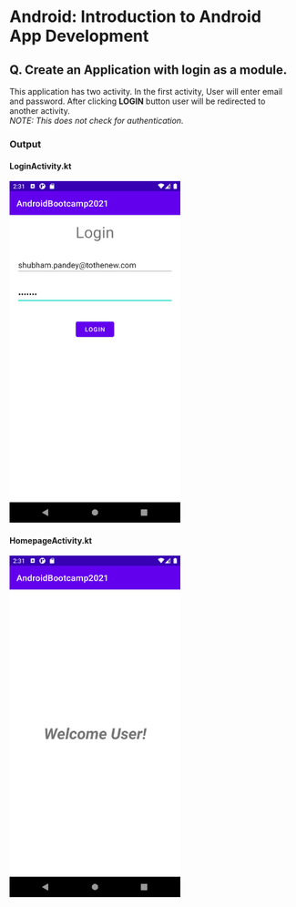 # Android: Introduction to Android App Development

## Q. Create an Application with login as a module.
This application has two activity. In the first activity, User will enter email and password. After clicking **LOGIN** button user will be redirected to another activity.
<br>
*NOTE: This does not check for authentication.*

### Output

#### LoginActivity.kt
<img src="output1.png" alt="LoginActivity.kt" width="300" height="600" />

#### HomepageActivity.kt
<img src="output2.png" alt="HomepageActivity.kt" width="300" height="600" />
